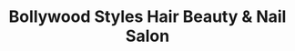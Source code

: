 ---
title: "Bollywood Styles Hair Beauty & Nail Salon"
url: /birmingham/bollywood-styles-hair-beauty-und-nail-salon/
shop: Friseur
---